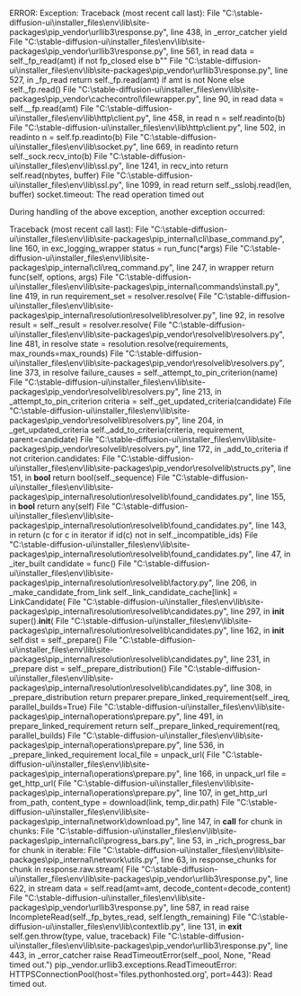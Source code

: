 ERROR: Exception:
Traceback (most recent call last):
  File "C:\stable-diffusion-ui\installer_files\env\lib\site-packages\pip\_vendor\urllib3\response.py", line 438, in _error_catcher
    yield
  File "C:\stable-diffusion-ui\installer_files\env\lib\site-packages\pip\_vendor\urllib3\response.py", line 561, in read
    data = self._fp_read(amt) if not fp_closed else b""
  File "C:\stable-diffusion-ui\installer_files\env\lib\site-packages\pip\_vendor\urllib3\response.py", line 527, in _fp_read
    return self._fp.read(amt) if amt is not None else self._fp.read()
  File "C:\stable-diffusion-ui\installer_files\env\lib\site-packages\pip\_vendor\cachecontrol\filewrapper.py", line 90, in read
    data = self.__fp.read(amt)
  File "C:\stable-diffusion-ui\installer_files\env\lib\http\client.py", line 458, in read
    n = self.readinto(b)
  File "C:\stable-diffusion-ui\installer_files\env\lib\http\client.py", line 502, in readinto
    n = self.fp.readinto(b)
  File "C:\stable-diffusion-ui\installer_files\env\lib\socket.py", line 669, in readinto
    return self._sock.recv_into(b)
  File "C:\stable-diffusion-ui\installer_files\env\lib\ssl.py", line 1241, in recv_into
    return self.read(nbytes, buffer)
  File "C:\stable-diffusion-ui\installer_files\env\lib\ssl.py", line 1099, in read
    return self._sslobj.read(len, buffer)
socket.timeout: The read operation timed out

During handling of the above exception, another exception occurred:

Traceback (most recent call last):
  File "C:\stable-diffusion-ui\installer_files\env\lib\site-packages\pip\_internal\cli\base_command.py", line 160, in exc_logging_wrapper
    status = run_func(*args)
  File "C:\stable-diffusion-ui\installer_files\env\lib\site-packages\pip\_internal\cli\req_command.py", line 247, in wrapper
    return func(self, options, args)
  File "C:\stable-diffusion-ui\installer_files\env\lib\site-packages\pip\_internal\commands\install.py", line 419, in run
    requirement_set = resolver.resolve(
  File "C:\stable-diffusion-ui\installer_files\env\lib\site-packages\pip\_internal\resolution\resolvelib\resolver.py", line 92, in resolve
    result = self._result = resolver.resolve(
  File "C:\stable-diffusion-ui\installer_files\env\lib\site-packages\pip\_vendor\resolvelib\resolvers.py", line 481, in resolve
    state = resolution.resolve(requirements, max_rounds=max_rounds)
  File "C:\stable-diffusion-ui\installer_files\env\lib\site-packages\pip\_vendor\resolvelib\resolvers.py", line 373, in resolve
    failure_causes = self._attempt_to_pin_criterion(name)
  File "C:\stable-diffusion-ui\installer_files\env\lib\site-packages\pip\_vendor\resolvelib\resolvers.py", line 213, in _attempt_to_pin_criterion
    criteria = self._get_updated_criteria(candidate)
  File "C:\stable-diffusion-ui\installer_files\env\lib\site-packages\pip\_vendor\resolvelib\resolvers.py", line 204, in _get_updated_criteria
    self._add_to_criteria(criteria, requirement, parent=candidate)
  File "C:\stable-diffusion-ui\installer_files\env\lib\site-packages\pip\_vendor\resolvelib\resolvers.py", line 172, in _add_to_criteria
    if not criterion.candidates:
  File "C:\stable-diffusion-ui\installer_files\env\lib\site-packages\pip\_vendor\resolvelib\structs.py", line 151, in __bool__
    return bool(self._sequence)
  File "C:\stable-diffusion-ui\installer_files\env\lib\site-packages\pip\_internal\resolution\resolvelib\found_candidates.py", line 155, in __bool__
    return any(self)
  File "C:\stable-diffusion-ui\installer_files\env\lib\site-packages\pip\_internal\resolution\resolvelib\found_candidates.py", line 143, in <genexpr>
    return (c for c in iterator if id(c) not in self._incompatible_ids)
  File "C:\stable-diffusion-ui\installer_files\env\lib\site-packages\pip\_internal\resolution\resolvelib\found_candidates.py", line 47, in _iter_built
    candidate = func()
  File "C:\stable-diffusion-ui\installer_files\env\lib\site-packages\pip\_internal\resolution\resolvelib\factory.py", line 206, in _make_candidate_from_link
    self._link_candidate_cache[link] = LinkCandidate(
  File "C:\stable-diffusion-ui\installer_files\env\lib\site-packages\pip\_internal\resolution\resolvelib\candidates.py", line 297, in __init__
    super().__init__(
  File "C:\stable-diffusion-ui\installer_files\env\lib\site-packages\pip\_internal\resolution\resolvelib\candidates.py", line 162, in __init__
    self.dist = self._prepare()
  File "C:\stable-diffusion-ui\installer_files\env\lib\site-packages\pip\_internal\resolution\resolvelib\candidates.py", line 231, in _prepare
    dist = self._prepare_distribution()
  File "C:\stable-diffusion-ui\installer_files\env\lib\site-packages\pip\_internal\resolution\resolvelib\candidates.py", line 308, in _prepare_distribution
    return preparer.prepare_linked_requirement(self._ireq, parallel_builds=True)
  File "C:\stable-diffusion-ui\installer_files\env\lib\site-packages\pip\_internal\operations\prepare.py", line 491, in prepare_linked_requirement
    return self._prepare_linked_requirement(req, parallel_builds)
  File "C:\stable-diffusion-ui\installer_files\env\lib\site-packages\pip\_internal\operations\prepare.py", line 536, in _prepare_linked_requirement
    local_file = unpack_url(
  File "C:\stable-diffusion-ui\installer_files\env\lib\site-packages\pip\_internal\operations\prepare.py", line 166, in unpack_url
    file = get_http_url(
  File "C:\stable-diffusion-ui\installer_files\env\lib\site-packages\pip\_internal\operations\prepare.py", line 107, in get_http_url
    from_path, content_type = download(link, temp_dir.path)
  File "C:\stable-diffusion-ui\installer_files\env\lib\site-packages\pip\_internal\network\download.py", line 147, in __call__
    for chunk in chunks:
  File "C:\stable-diffusion-ui\installer_files\env\lib\site-packages\pip\_internal\cli\progress_bars.py", line 53, in _rich_progress_bar
    for chunk in iterable:
  File "C:\stable-diffusion-ui\installer_files\env\lib\site-packages\pip\_internal\network\utils.py", line 63, in response_chunks
    for chunk in response.raw.stream(
  File "C:\stable-diffusion-ui\installer_files\env\lib\site-packages\pip\_vendor\urllib3\response.py", line 622, in stream
    data = self.read(amt=amt, decode_content=decode_content)
  File "C:\stable-diffusion-ui\installer_files\env\lib\site-packages\pip\_vendor\urllib3\response.py", line 587, in read
    raise IncompleteRead(self._fp_bytes_read, self.length_remaining)
  File "C:\stable-diffusion-ui\installer_files\env\lib\contextlib.py", line 131, in __exit__
    self.gen.throw(type, value, traceback)
  File "C:\stable-diffusion-ui\installer_files\env\lib\site-packages\pip\_vendor\urllib3\response.py", line 443, in _error_catcher
    raise ReadTimeoutError(self._pool, None, "Read timed out.")
pip._vendor.urllib3.exceptions.ReadTimeoutError: HTTPSConnectionPool(host='files.pythonhosted.org', port=443): Read timed out.